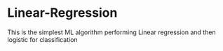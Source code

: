 # Linear-Regression
This is the simplest ML algorithm performing Linear regression and then logistic for classification
